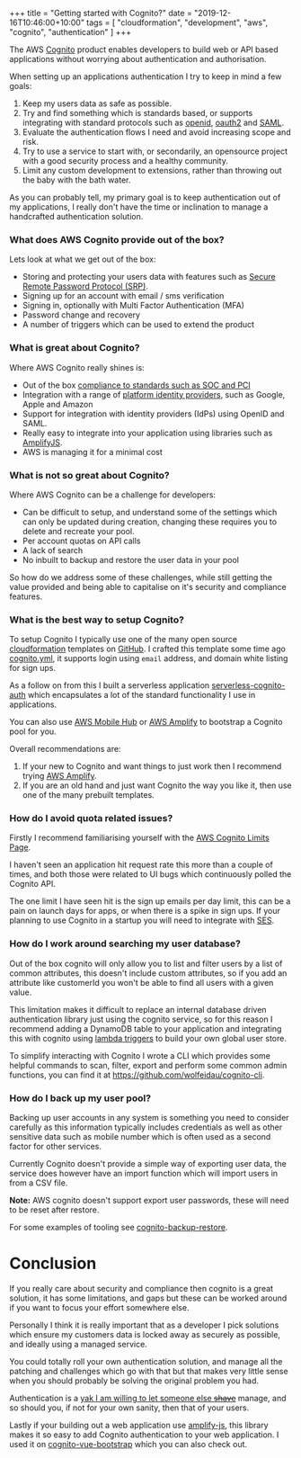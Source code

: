 +++
title = "Getting started with Cognito?"
date = "2019-12-16T10:46:00+10:00"
tags = [ "cloudformation", "development", "aws", "cognito", "authentication" ]
+++

The AWS [Cognito](https://aws.amazon.com/cognito/) product enables developers to build web or API based applications without worrying about authentication and authorisation.

When setting up an applications authentication I try to keep in mind a few goals:

1. Keep my users data as safe as possible.
2. Try and find something which is standards based, or supports integrating with standard protocols such as [openid](https://openid.net/), [oauth2](https://oauth.net/2/) and [SAML](https://en.wikipedia.org/wiki/Security_Assertion_Markup_Language).
2. Evaluate the authentication flows I need and avoid increasing scope and risk.
3. Try to use a service to start with, or secondarily, an opensource project with a good security process and a healthy community.
4. Limit any custom development to extensions, rather than throwing out the baby with the bath water.

As you can probably tell, my primary goal is to keep authentication out of my applications, I really don't have the time or inclination to manage a handcrafted authentication solution.

### What does AWS Cognito provide out of the box?

Lets look at what we get out of the box:

* Storing and protecting your users data with features such as [Secure Remote Password Protocol (SRP)](https://en.wikipedia.org/wiki/Secure_Remote_Password_protocol).
* Signing up for an account with email / sms verification
* Signing in, optionally with Multi Factor Authentication (MFA)
* Password change and recovery
* A number of triggers which can be used to extend the product

### What is great about Cognito?

Where AWS Cognito really shines is:

* Out of the box [compliance to standards such as SOC and PCI](https://aws.amazon.com/compliance/services-in-scope/)
* Integration with a range of [platform identity providers](https://docs.aws.amazon.com/cognito/latest/developerguide/cognito-user-pools-social-idp.html), such as Google, Apple and Amazon
* Support for integration with identity providers (IdPs) using OpenID and SAML.
* Really easy to integrate into your application using libraries such as [AmplifyJS](https://github.com/aws-amplify/amplify-js).
* AWS is managing it for a minimal cost

### What is not so great about Cognito?

Where AWS Cognito can be a challenge for developers:

* Can be difficult to setup, and understand some of the settings which can only be updated during creation, changing these requires you to delete and recreate your pool.
* Per account quotas on API calls
* A lack of search
* No inbuilt to backup and restore the user data in your pool

So how do we address some of these challenges, while still getting the value provided and being able to capitalise on it's security and compliance features.

### What is the best way to setup Cognito?

To setup Cognito I typically use one of the many open source [cloudformation](https://aws.amazon.com/cloudformation/) templates on [GitHub](https://github.com/). I crafted this template some time ago [cognito.yml](https://gist.github.com/wolfeidau/70531fc1a593c0bad7fb9ebc9ae82580), it supports login using `email` address, and domain white listing for sign ups.

As a follow on from this I built a serverless application [serverless-cognito-auth](https://github.com/wolfeidau/serverless-cognito-auth) which encapsulates a lot of the standard functionality I use in applications.

You can also use [AWS Mobile Hub](https://docs.aws.amazon.com/aws-mobile/latest/developerguide/mobile-hub-features.html) or [AWS Amplify](https://aws.amazon.com/amplify/) to bootstrap a Cognito pool for you. 

Overall recommendations are:

1. If your new to Cognito and want things to just work then I recommend trying [AWS Amplify](https://aws.amazon.com/amplify/).
2. If you are an old hand and just want Cognito the way you like it, then use one of the many prebuilt templates.

### How do I avoid quota related issues?

Firstly I recommend familiarising yourself with the [AWS Cognito Limits Page](https://docs.aws.amazon.com/cognito/latest/developerguide/limits.html).

I haven't seen an application hit request rate this more than a couple of times, and both those were related to UI bugs which continuously polled the Cognito API.

The one limit I have seen hit is the sign up emails per day limit, this can be a pain on launch days for apps, or when there is a spike in sign ups. If your planning to use Cognito in a startup you will need to integrate with [SES](https://aws.amazon.com/ses/).

### How do I work around searching my user database?

Out of the box cognito will only allow you to list and filter users by a list of common attributes, this doesn't include custom attributes, so if you add an attribute like customerId you won't be able to find all users with a given value.

This limitation makes it difficult to replace an internal database driven authentication library just using the cognito service, so for this reason I recommend adding a DynamoDB table to your application and integrating this with cognito using [lambda triggers](https://docs.aws.amazon.com/cognito/latest/developerguide/cognito-user-identity-pools-working-with-aws-lambda-triggers.html) to build your own global user store.

To simplify interacting with Cognito I wrote a CLI which provides some helpful commands to scan, filter, export and perform some common admin functions, you can find it at https://github.com/wolfeidau/cognito-cli.

### How do I back up my user pool?

Backing up user accounts in any system is something you need to consider carefully as this information typically includes credentials as well as other sensitive data such as mobile number which is often used as a second factor for other services.

Currently Cognito doesn't provide a simple way of exporting user data, the service does however have an import function which will import users in from a CSV file.

**Note:** AWS cognito doesn't support export user passwords, these will need to be reset after restore.

For some examples of tooling see [cognito-backup-restore](https://www.npmjs.com/package/cognito-backup-restore).

# Conclusion

If you really care about security and compliance then cognito is a great solution, it has some limitations, and gaps but these can be worked around if you want to focus your effort somewhere else.

Personally I think it is really important that as a developer I pick solutions which ensure my customers data is locked away as securely as possible, and ideally using a managed service. 

You could totally roll your own authentication solution, and manage all the patching and challenges which go with that but that makes very little sense when you should probably be solving the original problem you had.

Authentication is a [yak I am willing to let someone else ~~shave~~](https://americanexpress.io/yak-shaving/)  manage, and so should you, if not for your own sanity, then that of your users.

Lastly if your building out a web application use [amplify-js](https://aws-amplify.github.io/amplify-js/api/), this library makes it so easy to add Cognito authentication to your web application. I used it on [cognito-vue-bootstrap](https://github.com/wolfeidau/cognito-vue-bootstrap) which you can also check out.